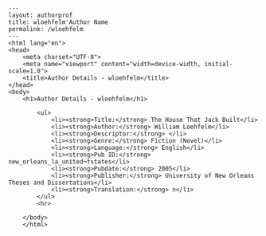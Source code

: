 
    ---
    layout: authorprof
    title: wloehfelm'Author Name 
    permalink: /wloehfelm
    ---
    <html lang="en">
    <head>
        <meta charset="UTF-8">
        <meta name="viewport" content="width=device-width, initial-scale=1.0">
        <title>Author Details - wloehfelm</title>
    </head>
    <body>
        <h1>Author Details - wloehfelm</h1>
        
            <ul>
                <li><strong>Title:</strong> The House That Jack Built</li>
                <li><strong>Author:</strong> William Loehfelm</li>
                <li><strong>Descriptor:</strong> </li>
                <li><strong>Genre:</strong> Fiction (Novel)</li>
                <li><strong>Language:</strong> English</li>
                <li><strong>Pub ID:</strong> new_orleans_la_united¬†states</li>
                <li><strong>Pubdate:</strong> 2005</li>
                <li><strong>Publisher:</strong> University of New Orleans Theses and Dissertations</li>
                <li><strong>Translation:</strong> n</li>
            </ul>
            <hr>
            
        </body>
        </html>
        